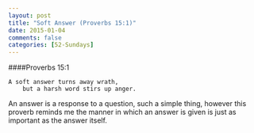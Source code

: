 ```yaml
---
layout: post
title: "Soft Answer (Proverbs 15:1)"
date: 2015-01-04
comments: false
categories: [52-Sundays]
---
```


####Proverbs 15:1

	A soft answer turns away wrath,
		but a harsh word stirs up anger.

An answer is a response to a question, such a simple thing, however this proverb reminds me the manner in which an answer is given is just as important as the answer itself.  
